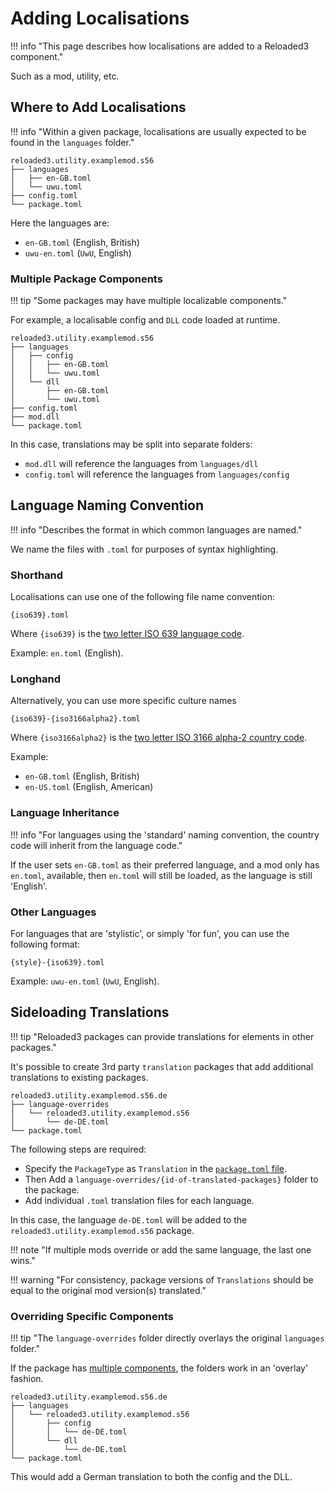 # Adding Localisations

!!! info "This page describes how localisations are added to a Reloaded3 component."

Such as a mod, utility, etc.

## Where to Add Localisations

!!! info "Within a given package, localisations are usually expected to be found in the `languages` folder."

```
reloaded3.utility.examplemod.s56
├── languages
│   ├── en-GB.toml
│   └── uwu.toml
├── config.toml
└── package.toml
```

Here the languages are:

- `en-GB.toml` (English, British)
- `uwu-en.toml` (`UwU`, English)

### Multiple Package Components

!!! tip "Some packages may have multiple localizable components."

For example, a localisable config and `DLL` code loaded at runtime.

```
reloaded3.utility.examplemod.s56
├── languages
│   ├── config
│   │   ├── en-GB.toml
│   │   └── uwu.toml
│   └── dll
│       ├── en-GB.toml
│       └── uwu.toml
├── config.toml
├── mod.dll
└── package.toml
```

In this case, translations may be split into separate folders:

- `mod.dll` will reference the languages from `languages/dll`
- `config.toml` will reference the languages from `languages/config`

## Language Naming Convention

!!! info "Describes the format in which common languages are named."

We name the files with `.toml` for purposes of syntax highlighting.

### Shorthand

Localisations can use one of the following file name convention:

```
{iso639}.toml
```

Where `{iso639}` is the [two letter ISO 639 language code][iso-lang-code].

Example: `en.toml` (English).

### Longhand

Alternatively, you can use more specific culture names

```
{iso639}-{iso3166alpha2}.toml
```

Where `{iso3166alpha2}` is the [two letter ISO 3166 alpha-2 country code][iso3166-alpha2].

Example:

- `en-GB.toml` (English, British)
- `en-US.toml` (English, American)

### Language Inheritance

!!! info "For languages using the 'standard' naming convention, the country code will inherit from the language code."

If the user sets `en-GB.toml` as their preferred language, and a mod only has `en.toml`, available,
then `en.toml` will still be loaded, as the language is still 'English'.

### Other Languages

For languages that are 'stylistic', or simply 'for fun', you can use the following format:

```
{style}-{iso639}.toml
```

Example: `uwu-en.toml` (`UwU`, English).

## Sideloading Translations

!!! tip "Reloaded3 packages can provide translations for elements in other packages."

It's possible to create 3rd party `translation` packages that add additional translations
to existing packages.

```
reloaded3.utility.examplemod.s56.de
├── language-overrides
│   └── reloaded3.utility.examplemod.s56
│       └── de-DE.toml
└── package.toml
```

The following steps are required:

- Specify the `PackageType` as `Translation` in the [`package.toml` file][package-type].
- Then Add a `language-overrides/{id-of-translated-packages}` folder to the package.
- Add individual `.toml` translation files for each language.

In this case, the language `de-DE.toml` will be added to the `reloaded3.utility.examplemod.s56`
package.

!!! note "If multiple mods override or add the same language, the last one wins."

!!! warning "For consistency, package versions of `Translations` should be equal to the original mod version(s) translated."

### Overriding Specific Components

!!! tip "The `language-overrides` folder directly overlays the original `languages` folder."

If the package has [multiple components](#multiple-package-components), the folders work in an
'overlay' fashion.

```
reloaded3.utility.examplemod.s56.de
├── languages
│   └── reloaded3.utility.examplemod.s56
│       ├── config
│       │   └── de-DE.toml
│       └── dll
│           └── de-DE.toml
└── package.toml
```

This would add a German translation to both the config and the DLL.

[iso-lang-code]: https://en.wikipedia.org/wiki/List_of_ISO_639_language_codes
[iso3166-alpha2]: https://en.wikipedia.org/wiki/ISO_3166-1_alpha-2
[package-type]: ../../Server/Packaging/Package-Metadata.md#packagetype